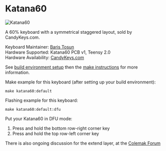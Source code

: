 # Katana60

![Katana60](https://i.imgur.com/xVkODOu.jpg)

A 60% keyboard with a symmetrical staggered layout, sold by CandyKeys.com.

Keyboard Maintainer: [Baris Tosun](https://github.com/rominronin)  
Hardware Supported: Katana60 PCB v1, Teensy 2.0  
Hardware Availability: [CandyKeys.com](https://CandyKeys.com)

See [build environment setup](https://docs.qmk.fm/#/getting_started_build_tools) then the [make instructions](https://docs.qmk.fm/#/getting_started_make_guide) for more information.

Make example for this keyboard (after setting up your build environment):

    make katana60:default
    
Flashing example for this keyboard:
    
    make katana60:default:dfu

Put your Katana60 in DFU mode:

1) Press and hold the bottom row-right corner key
2) Press and hold the top row-left corner key

There is also ongoing discussion for the extend layer, at the [Colemak Forum](https://forum.colemak.com/topic/2327-developing-an-extend-layer-for-the-katana60/)
